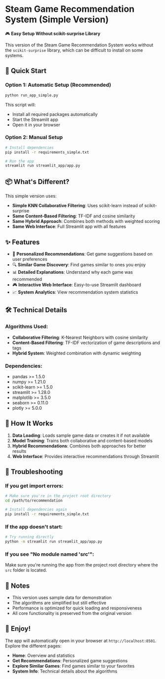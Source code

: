 # Steam Game Recommendation System (Simple Version)

🎮 **Easy Setup Without scikit-surprise Library**

This version of the Steam Game Recommendation System works without the `scikit-surprise` library, which can be difficult to install on some systems.

## 🚀 Quick Start

### Option 1: Automatic Setup (Recommended)
```bash
python run_app_simple.py
```

This script will:
- Install all required packages automatically
- Start the Streamlit app
- Open it in your browser

### Option 2: Manual Setup
```bash
# Install dependencies
pip install -r requirements_simple.txt

# Run the app
streamlit run streamlit_app/app.py
```

## 📦 What's Different?

This simple version uses:
- **Simple KNN Collaborative Filtering**: Uses scikit-learn instead of scikit-surprise
- **Same Content-Based Filtering**: TF-IDF and cosine similarity
- **Same Hybrid Approach**: Combines both methods with weighted scoring
- **Same Web Interface**: Full Streamlit app with all features

## ✨ Features

- 🎯 **Personalized Recommendations**: Get game suggestions based on user preferences
- 🔍 **Similar Game Discovery**: Find games similar to ones you enjoy
- 📊 **Detailed Explanations**: Understand why each game was recommended
- 🎮 **Interactive Web Interface**: Easy-to-use Streamlit dashboard
- 📈 **System Analytics**: View recommendation system statistics

## 🛠️ Technical Details

### Algorithms Used:
- **Collaborative Filtering**: K-Nearest Neighbors with cosine similarity
- **Content-Based Filtering**: TF-IDF vectorization of game descriptions and tags
- **Hybrid System**: Weighted combination with dynamic weighting

### Dependencies:
- pandas >= 1.5.0
- numpy >= 1.21.0
- scikit-learn >= 1.5.0
- streamlit >= 1.28.0
- matplotlib >= 3.5.0
- seaborn >= 0.11.0
- plotly >= 5.0.0

## 🎯 How It Works

1. **Data Loading**: Loads sample game data or creates it if not available
2. **Model Training**: Trains both collaborative and content-based models
3. **Hybrid Recommendations**: Combines both approaches for better results
4. **Web Interface**: Provides interactive recommendations through Streamlit

## 🔧 Troubleshooting

### If you get import errors:
```bash
# Make sure you're in the project root directory
cd /path/to/recommendation

# Install dependencies again
pip install -r requirements_simple.txt
```

### If the app doesn't start:
```bash
# Try running directly
python -m streamlit run streamlit_app/app.py
```

### If you see "No module named 'src'":
Make sure you're running the app from the project root directory where the `src` folder is located.

## 📝 Notes

- This version uses sample data for demonstration
- The algorithms are simplified but still effective
- Performance is optimized for quick loading and responsiveness
- All core functionality is preserved from the original version

## 🎉 Enjoy!

The app will automatically open in your browser at `http://localhost:8501`. Explore the different pages:
- **Home**: Overview and statistics
- **Get Recommendations**: Personalized game suggestions
- **Explore Similar Games**: Find games similar to your favorites
- **System Info**: Technical details about the algorithms 